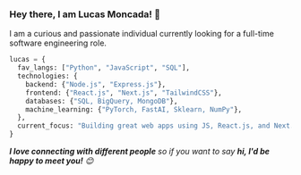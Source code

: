 ### Hey there, I am Lucas Moncada! 👋

I am a curious and passionate individual currently looking for a full-time software engineering role.

```python
lucas = {
  fav_langs: ["Python", "JavaScript", "SQL"],
  technologies: {
    backend: {"Node.js", "Express.js"},
    frontend: {"React.js", "Next.js", "TailwindCSS"},
    databases: {"SQL, BigQuery, MongoDB"},
    machine_learning: {"PyTorch, FastAI, Sklearn, NumPy"},
  },
  current_focus: "Building great web apps using JS, React.js, and Next.js",
}
```
<em><b>I love connecting with different people</b> so if you want to say <b>hi, I'd be happy to meet you!</b> 😊</em>
